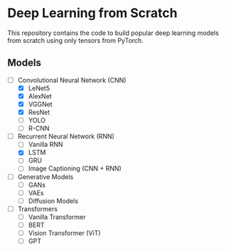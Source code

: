 # Deep Learning from Scratch

This repository contains the code to build popular deep learning models from scratch using only tensors from PyTorch.

## Models

- [ ] Convolutional Neural Network (CNN)
  - [x] LeNet5
  - [x] AlexNet
  - [x] VGGNet
  - [x] ResNet
  - [ ] YOLO
  - [ ] R-CNN
- [ ] Recurrent Neural Network (RNN)
  - [ ] Vanilla RNN
  - [x] LSTM
  - [ ] GRU
  - [ ] Image Captioning (CNN + RNN)
- [ ] Generative Models
  - [ ] GANs
  - [ ] VAEs
  - [ ] Diffusion Models
- [ ] Transformers
  - [ ] Vanilla Transformer
  - [ ] BERT
  - [ ] Vision Transformer (ViT)
  - [ ] GPT
